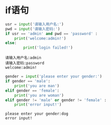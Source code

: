 # if语句


```python
usr = input('请输入用户名:')
pwd = input('请输入密码:')
if usr == 'admin' and pwd == 'password' :
    print('welcome:admin!')
else:
        print('login failed!')
```

    请输入用户名:admin
    请输入密码:password
    welcome:admin!



```python
gender = input('please enter your gender:')
if gender == 'male':
    print('you are man')
elif gender == 'female':
    print('you are woman')
elif gender != 'male' or gender != 'female' :
    print('error input!')
```

    please enter your gender:dog
    error input!



```python

```
